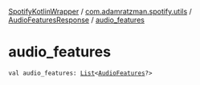 [SpotifyKotlinWrapper](../../index.md) / [com.adamratzman.spotify.utils](../index.md) / [AudioFeaturesResponse](index.md) / [audio_features](./audio_features.md)

# audio_features

`val audio_features: `[`List`](https://kotlinlang.org/api/latest/jvm/stdlib/kotlin.collections/-list/index.html)`<`[`AudioFeatures`](../-audio-features/index.md)`?>`
